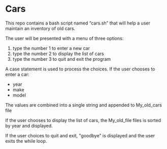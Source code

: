 <h1>Cars</h1>
<p>This repo contains a bash script named “cars.sh” that will help a user maintain an inventory of old cars.</p>
 
<p>The user will be presented with a menu of three options:
<ol>
<li>type the number 1 to enter a new car</li>
<li>type the number 2 to display the list of cars</li>
<li>type the number 3 to quit and exit the program</li>
</ol>
<p>

A case statement is used to process the choices. If the user chooses to enter a car: 
<ul>
<li>year</li>
<li>make</li>
<li>model</li>
</ul>

The values are combined into a single string and appended to My_old_cars file

If the user chooses to display the list of cars, the My_old_file files is sorted by year and displayed. 

If the user choices to quit and exit, "goodbye" is displayed and the user exits the while loop. 

